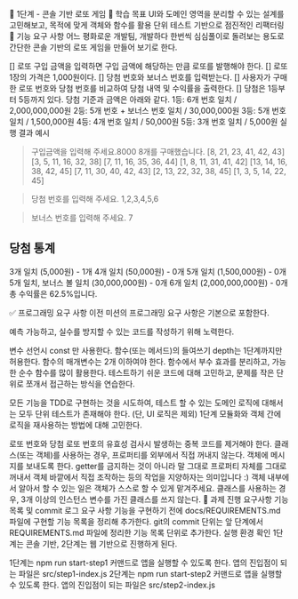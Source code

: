 🚀 1단계 - 콘솔 기반 로또 게임
📍 학습 목표
UI와 도메인 영역을 분리할 수 있는 설계를 고민해보고, 목적에 맞게 객체와 함수를 활용
단위 테스트 기반으로 점진적인 리팩터링
🎯 기능 요구 사항
어느 평화로운 개발팀,
개발하다 한번씩 심심풀이로 돌려보는 용도로 간단한 콘솔 기반의 로또 게임을 만들어 보기로 한다.

[] 로또 구입 금액을 입력하면 구입 금액에 해당하는 만큼 로또를 발행해야 한다.
[] 로또 1장의 가격은 1,000원이다.
[] 당첨 번호와 보너스 번호를 입력받는다.
[] 사용자가 구매한 로또 번호와 당첨 번호를 비교하여 당첨 내역 및 수익률을 출력한다.
[] 당첨은 1등부터 5등까지 있다. 당첨 기준과 금액은 아래와 같다.
1등: 6개 번호 일치 / 2,000,000,000원
2등: 5개 번호 + 보너스 번호 일치 / 30,000,000원
3등: 5개 번호 일치 / 1,500,000원
4등: 4개 번호 일치 / 50,000원
5등: 3개 번호 일치 / 5,000원
실행 결과 예시
> 구입금액을 입력해 주세요.8000
8개를 구매했습니다.
[8, 21, 23, 41, 42, 43] 
[3, 5, 11, 16, 32, 38] 
[7, 11, 16, 35, 36, 44] 
[1, 8, 11, 31, 41, 42] 
[13, 14, 16, 38, 42, 45] 
[7, 11, 30, 40, 42, 43] 
[2, 13, 22, 32, 38, 45] 
[1, 3, 5, 14, 22, 45]

> 당첨 번호를 입력해 주세요. 1,2,3,4,5,6

> 보너스 번호를 입력해 주세요. 7

당첨 통계
--------------------
3개 일치 (5,000원) - 1개
4개 일치 (50,000원) - 0개
5개 일치 (1,500,000원) - 0개
5개 일치, 보너스 볼 일치 (30,000,000원) - 0개
6개 일치 (2,000,000,000원) - 0개
총 수익률은 62.5%입니다.

✅ 프로그래밍 요구 사항
이전 미션의 프로그래밍 요구 사항은 기본으로 포함한다.

예측 가능하고, 실수를 방지할 수 있는 코드를 작성하기 위해 노력한다.

변수 선언시 const 만 사용한다.
함수(또는 메서드)의 들여쓰기 depth는 1단계까지만 허용한다.
함수의 매개변수는 2개 이하여야 한다.
함수에서 부수 효과를 분리하고, 가능한 순수 함수를 많이 활용한다.
테스트하기 쉬운 코드에 대해 고민하고, 문제를 작은 단위로 쪼개서 접근하는 방식을 연습한다.

모든 기능을 TDD로 구현하는 것을 시도하여, 테스트 할 수 있는 도메인 로직에 대해서는 모두 단위 테스트가 존재해야 한다. (단, UI 로직은 제외)
1단계
모듈화와 객체 간에 로직을 재사용하는 방법에 대해 고민한다.

로또 번호와 당첨 로또 번호의 유효성 검사시 발생하는 중복 코드를 제거해야 한다.
클래스(또는 객체)를 사용하는 경우, 프로퍼티를 외부에서 직접 꺼내지 않는다. 객체에 메시지를 보내도록 한다.
getter를 금지하는 것이 아니라 말 그대로 프로퍼티 자체를 그대로 꺼내서 객체 바깥에서 직접 조작하는 등의 작업을 지양하자는 의미입니다 :) 객체 내부에서 알아서 할 수 있는 일은 객체가 스스로 할 수 있게 맡겨주세요.
클래스를 사용하는 경우, 3개 이상의 인스턴스 변수를 가진 클래스를 쓰지 않는다.
📝 과제 진행 요구사항
기능 목록 및 commit 로그 요구 사항
기능을 구현하기 전에 docs/REQUIREMENTS.md 파일에 구현할 기능 목록을 정리해 추가한다.
git의 commit 단위는 앞 단계에서 REQUIREMENTS.md 파일에 정리한 기능 목록 단위로 추가한다.
실행 환경 확인
1단계는 콘솔 기반, 2단계는 웹 기반으로 진행하게 된다.

1단계는 npm run start-step1 커맨드로 앱을 실행할 수 있도록 한다.
앱의 진입점이 되는 파일은 src/step1-index.js
2단계는 npm run start-step2 커맨드로 앱을 실행할 수 있도록 한다.
앱의 진입점이 되는 파일은 src/step2-index.js